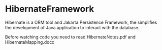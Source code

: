 # HibernateFramework
Hibernate is a ORM tool and Jakarta Persistence Framework, the simplifies the development of Java application to interact with the database.

Before watching code you need to read HibernateNotes.pdf and HibernateMapping.docx
